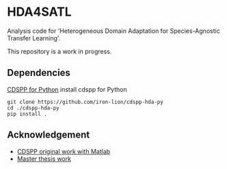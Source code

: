 # HDA4SATL
Analysis code for 'Heterogeneous Domain Adaptation for Species-Agnostic Transfer Learning'.

This repository is a work in progress.

## Dependencies
[CDSPP for Python](https://github.com/iron-lion/cdspp-hda-py)
install cdspp for Python
```
git clone https://github.com/iron-lion/cdspp-hda-py
cd ./cdspp-hda-py
pip install .
```

## Acknowledgement
- [CDSPP original work with Matlab](https://github.com/hellowangqian/cdspp-hda)
- [Master thesis work](https://github.com/nmuttray/het_GZSDA/tree/main)
